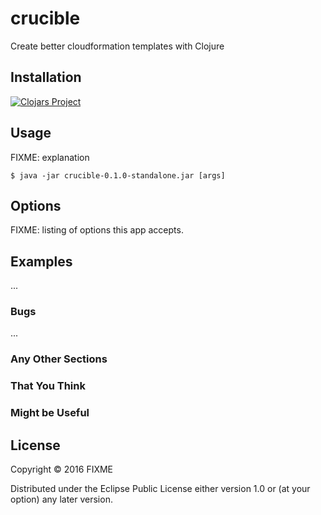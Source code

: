 # crucible

Create better cloudformation templates with Clojure

## Installation

[![Clojars Project](https://img.shields.io/clojars/v/crucible.svg)](https://clojars.org/crucible)

## Usage

FIXME: explanation

    $ java -jar crucible-0.1.0-standalone.jar [args]

## Options

FIXME: listing of options this app accepts.

## Examples

...

### Bugs

...

### Any Other Sections
### That You Think
### Might be Useful

## License

Copyright © 2016 FIXME

Distributed under the Eclipse Public License either version 1.0 or (at
your option) any later version.
